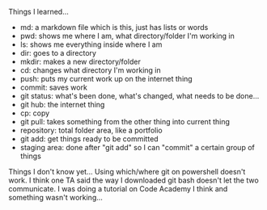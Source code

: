 Things I learned...
- md: a markdown file which is this, just has lists or words
- pwd: shows me where I am, what directory/folder I'm working in
- ls: shows me everything inside where I am
- dir: goes to a directory
- mkdir: makes a new directory/folder
- cd: changes what directory I'm working in
- push: puts my current work up on the internet thing
- commit: saves work
- git status: what's been done, what's changed, what needs to be done...
- git hub: the internet thing
- cp: copy
- git pull: takes something from the other thing into current thing
- repository: total folder area, like a portfolio
- git add: get things ready to be committed
- staging area: done after "git add" so I can "commit" a certain group of things

Things I don't know yet...
Using which/where git on powershell doesn't work. I think one TA said the way I downloaded git bash doesn't let the two communicate.
I was doing a tutorial on Code Academy I think and something wasn't working...
